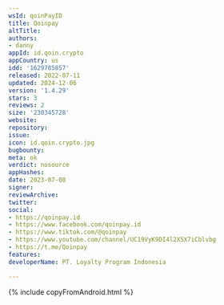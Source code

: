 ```yaml
---
wsId: qoinPayID
title: Qoinpay
altTitle: 
authors:
- danny
appId: id.qoin.crypto
appCountry: us
idd: '1629785857'
released: 2022-07-11
updated: 2024-12-06
version: '1.4.29'
stars: 3
reviews: 2
size: '230345728'
website: 
repository: 
issue: 
icon: id.qoin.crypto.jpg
bugbounty: 
meta: ok
verdict: nosource
appHashes: 
date: 2023-07-08
signer: 
reviewArchive: 
twitter: 
social:
- https://qoinpay.id
- https://www.facebook.com/qoinpay.id
- https://www.tiktok.com/@qoinpay
- https://www.youtube.com/channel/UC19VyK9DI4l2X5X7iCblvbg
- https://t.me/Qoinpay
features: 
developerName: PT. Loyalty Program Indonesia

---
```


{% include copyFromAndroid.html %}
